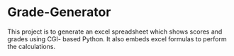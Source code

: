 # Grade-Generator
This project is to generate an excel spreadsheet which shows scores and grades using CGI- based Python. It also embeds excel formulas to perform the calculations.
